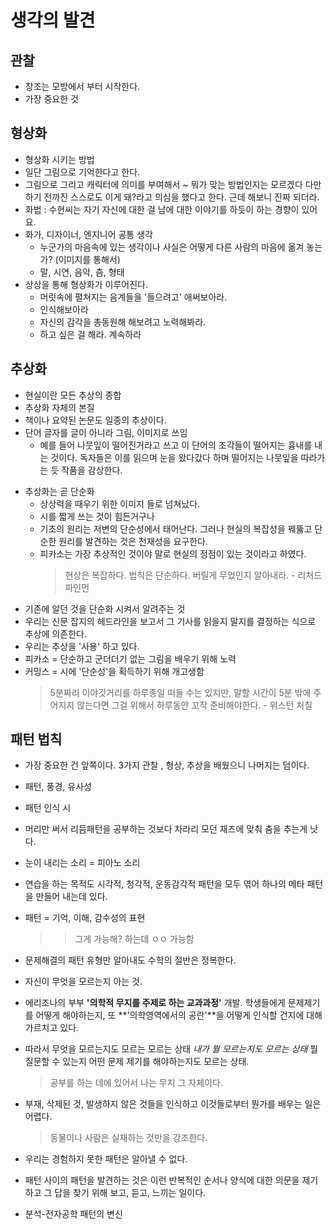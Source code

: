 # 생각의 발견

## 관찰

- 창조는 모방에서 부터 시작한다.
- 가장 중요한 것

## 형상화

- 형상화 시키는 방법
- 일단 그림으로 기억한다고 한다.
- 그림으로 그리고 캐릭터에 의미를 부여해서 ~ 뭐가 맞는 방법인지는 모르겠다 다만 하기 전까진 스스로도 이게 돼?라고 의심을 했다고 한다. 근데 해보니 진짜 되더라.
- 화법 : 수현씨는 자기 자신에 대한 걸 남에 대한 이야기를 하듯이 하는 경향이 있어요.
- 화가, 디자이너, 엔지니어 공통 생각
  - 누군가의 마음속에 있는 생각이나 사실은 어떻게 다른 사람의 마음에 옮겨 놓는가? (이미지를 통해서)
  - 말, 시연, 음악, 츰, 형태
- 상상을 통해 형상화가 이루어진다.
  - 머릿속에 펼쳐지는 음계들을 '들으려고' 애써보아라.
  - 인식해보아라
  - 자신의 감각을 총동원해 해보려고 노력해봐라.
  - 하고 싶은 걸 해라. 계속하라

## 추상화

- 현실이란 모든 추상의 종합
- 추상화 자체의 본질
- 책이나 요약된 논문도 일종의 추상이다.
- 단어 글자를 글이 아니라 그림, 이미지로 쓰임
  - 예를 들어 나뭇잎이 떨어진거라고 쓰고 이 단어의 조각들이 떨어지는 흉내를 내는 것이다. 독자들은 이를 읽으며 눈을 왔다갔다 하며 떨어지는 나뭇잎을 따라가는 듯 작품을 감상한다.

* 추상화는 곧 단순화
  - 상상력을 때우기 위한 이미지 들로 넘쳐났다.
  - 시를 짧게 쓰는 것이 힘든거구나
  - 기초의 원리는 저변의 단순성에서 태어난다. 그러나 현실의 복잡성을 꿰뚫고 단순한 원리를 발견하는 것은 천재성을 요구한다.
  - 피카소는 가장 추상적인 것이야 말로 현실의 정점이 있는 것이라고 하였다.
    > 현상은 복잡하다. 법칙은 단순하다. 버릴게 무었인지 알아내라. - 리처드 파인먼

- 기존에 알던 것을 단순화 시켜서 알려주는 것
- 우리는 신문 잡지의 헤드라인을 보고서 그 기사를 읽을지 말지를 결정하는 식으로 추상에 의존한다.
- 우리는 추상을 '사용' 하고 있다.
- 피카소 = 단순하고 군더더기 없는 그림을 배우기 위해 노력
- 커밍스 = 시에 '단순성'을 획득하기 위해 개고생함
  > 5분짜리 이야깃거리를 하루종일 떠들 수는 있지만, 말할 시간이 5분 밖에 주어지지 않는다면 그걸 위해서 하루동안 꼬작 준비해야한다. - 위스턴 처칠

## 패턴 법칙

- 가장 중요한 건 앞쪽이다. 3가지 관찰 , 형상, 추상을 배웠으니 나머지는 덤이다.
- 패턴, 풍경, 유사성
- 패턴 인식 시
- 머리만 써서 리듬패턴을 공부하는 것보다 차라리 모던 재즈에 맞춰 춤을 추는게 낫다.
- 눈이 내리는 소리 = 피아노 소리
- 연습을 하는 목적도 시각적, 청각적, 운동감각적 패턴을 모두 엮어 하나의 메타 패턴을 만들어 내는데 있다.
- 패턴 = 기억, 이해, 감수성의 표현
  > > 그게 가능해? 하는데 ㅇㅇ 가능함
- 문제해결의 패턴 유형만 알아내도 수학의 절반은 정복한다.
- 자신이 무엇을 모르는지 아는 것.
- 에리조나의 부부 **'의학적 무지를 주제로 하는 교과과정'** 개발. 학생들에게 문제제기를 어떻게 해야하는지, 또 **'의학영역에서의 공란'**을 어떻게 인식할 건지에 대해 가르치고 있다.
- 따라서 무엇을 모르는지도 모르는 모르는 상태 _내가 뭘 모르는지도 모르는 상태_ 뭘 질문할 수 있는지 어떤 문제 제기를 해야하는지도 모르는 상태.

  > 공부를 하는 데에 있어서 나는 무지 그 자체이다.

- 부재, 삭제된 것, 발생하지 않은 것들을 인식하고 이것들로부터 뭔가를 배우는 일은 어렵다.

  > 동물이나 사람은 실재하는 것만을 강조한다.

- 우리는 경험하지 못한 패턴은 알아낼 수 없다.
- 패턴 사이의 패턴을 발견하는 것은 이런 반복적인 순서나 양식에 대한 의문을 제기 하고 그 답을 찾기 위해 보고, 듣고, 느끼는 일이다.
- 분석-전자공학 패턴의 변신
